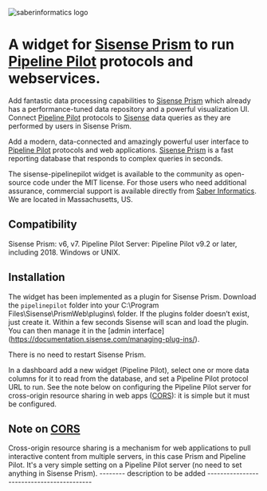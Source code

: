 ![saberinformatics logo](https://semanticplp.s3.amazonaws.com/saber-logo.png?AWSAccessKeyId=AKIAIHR7QYSU2SL7H7ZQ&Expires=1610505755&Signature=iLR6yyyhXK7kGDP6lo%2BTWZFWxgs%3D "Saber Informatics")

# A widget for [Sisense Prism](https://documentationv7.sisense.com/v5/elasticube-manager/introduction-to-elasticube-manager/) to run [Pipeline Pilot](http://accelrys.com/products/collaborative-science/biovia-pipeline-pilot) protocols and webservices.

Add fantastic data processing capabilities to [Sisense Prism](https://documentationv7.sisense.com/v5/elasticube-manager/introduction-to-elasticube-manager/) which already has a performance-tuned data repository and a powerful visualization UI. Connect [Pipeline Pilot](http://accelrys.com/products/collaborative-science/biovia-pipeline-pilot) protocols to [Sisense](https://documentationv7.sisense.com/v5/elasticube-manager/introduction-to-elasticube-manager) data queries as they are performed by users in Sisense Prism.

Add a modern, data-connected and amazingly powerful user interface to [Pipeline Pilot](http://accelrys.com/products/collaborative-science/biovia-pipeline-pilot) protocols and web applications. [Sisense Prism](https://documentationv7.sisense.com/v5/elasticube-manager/introduction-to-elasticube-manager/) is a fast reporting database that responds to complex queries in seconds.

The sisense-pipelinepilot widget is available to the community as open-source code under the MIT license. For those users who need additional assurance, commercial support is available directly from [Saber Informatics](https://saberinformatics.com). We are located in Massachusetts, US.

## Compatibility
Sisense Prism: v6, v7.
Pipeline Pilot Server: Pipeline Pilot v9.2 or later, including 2018. Windows or UNIX.

## Installation

The widget has been implemented as a plugin for Sisense Prism. Download the `pipelinepilot` folder into your C:\Program Files\Sisense\PrismWeb\plugins\ folder. If the plugins folder doesn’t exist, just create it. Within a few seconds Sisense will scan and load the plugin. You can then manage it in the [admin interface] (https://documentation.sisense.com/managing-plug-ins/).

There is no need to restart Sisense Prism. 

In a dashboard add a new widget (Pipeline Pilot), select one or more data columns for it to read from the database, and set a Pipeline Pilot protocol URL to run. See the note below on configuring the Pipeline Pilot server for cross-origin resource sharing in web apps ([CORS](https://en.wikipedia.org/wiki/Cross-origin_resource_sharing)): it is simple but it must be configured.

## Note on [CORS](https://en.wikipedia.org/wiki/Cross-origin_resource_sharing)
Cross-origin resource sharing is a mechanism for web applications to pull interactive content from multiple servers, in this case Prism and Pipeline Pilot. It's a very simple setting on a Pipeline Pilot server (no need to set anything in Sisense Prism). -------- description to be added ------------------------------------------
